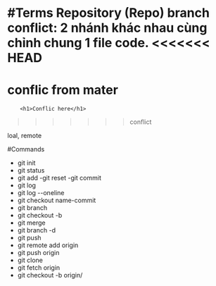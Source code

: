 #Terms
Repository (Repo)
branch
conflict: 2 nhánh khác nhau cùng chỉnh chung 1 file code.
<<<<<<< HEAD
        <h1>conflic from mater</h1>
=======
        <h1>Conflic here</h1>
>>>>>>> conflict

loal, remote



#Commands
- git init
- git status
- git add
-git reset
-git commit
- git log
- git log --oneline
- git checkout name-commit
- git branch
- git checkout -b <branch name>
- git merge <branch name>
- git branch -d <branch name>
- git push
- git remote add origin <link>
- git push origin <branch name>
- git clone <url>
- git fetch origin
- git checkout -b <branch name> origin/<branch name>